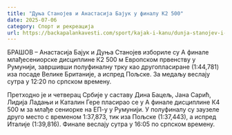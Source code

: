 ```yaml
---
title: "Дуња Станојев и Анастасија Бајук у финалу К2 500"
date: 2025-07-06
category: Спорт и рекреација
url: https://backapalankavesti.com/sport/kajak-i-kanu/dunja-stanojev-i-anastasija-bajuk-u-finalu-k2-500/
---
```


БРАШОВ – Анастасија Бајук и Дуња Станојев избориле су А финале млађесениорске дисциплине К2 500 м Европском првенству у Румунији, завршивши полуфиналну трку као другопласиране (1:44,781) иза посаде Велике Британије, а испред Пољске. За медаљу веслају сутра у 12:20 по српском времену.

Претходно је и четверац Србије у саставу Дина Бацељ, Јана Сарић, Лидија Ладањи и Каталин Гере пласирао се у А финале дисциплине К4 500 м за млађе сениорке на ЕП-у у Румунији. У полуфиналу су заузеле друго место с временом 1:37,873, тик иза Пољске (1:37,443), а испред Италије (1:39,816). Финале веслају сутра у 16:05 по српском времену.
